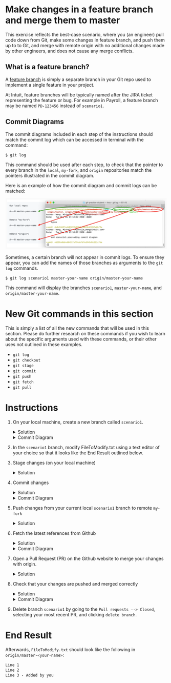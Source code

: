 # Make changes in a feature branch and merge them to master

This exercise reflects the best-case scenario, where you (an engineer) pull code down from Git, make some changes in feature branch, and push them up to to Git, and merge with remote origin with no additional changes made by other engineers, and does not cause any merge conflicts. 

## What is a feature branch?

A [feature branch](https://bocoup.com/blog/git-workflow-walkthrough-feature-branches) is simply a separate branch in your Git repo used to implement a single feature in your project.

At Intuit, feature branches will be typically named after the JIRA ticket representing the feature or bug. For example in Payroll, a feature branch may be named `PD-123456` instead of `scenario1`.

## Commit Diagrams
The commit diagrams included in each step of the instructions should match the commit log which can be accessed in terminal with the command:
```console
$ git log
```
This command should be used after each step, to check that the pointer to every branch in the `local`, `my-fork`, and `origin` repositories match the pointers illustrated in the commit diagram. 

Here is an example of how the commit diagram and commit logs can be matched: 

![git log diagram initial](img/0_labelled.png)
    <!-- (This is the link to edit the diagram: https://app.mural.co/t/intuitqboteam/m/intuitqboteam/1590527283623/8aeb97f63a333034b7438edff848cda281bbf56c) -->

Sometimes, a certain branch will not appear in commit logs. To ensure they appear, you can add the names of those branches as arguments to the `git log` commands.
```console
$ git log scenario1 master-your-name origin/master-your-name
```

This command will display the branches `scenario1`, `master-your-name`, and `origin/master-your-name`.

# New Git commands in this section
This is simply a list of all the new commands that will be used in this section. Please do further research on these commands if you wish to learn about the specific arguments used with these commands, or their other uses not outlined in these examples. 
* `git log`
* `git checkout`
* `git stage`
* `git commit`
* `git push`
* `git fetch`
* `git pull`

# Instructions
1. On your local machine, create a new branch called `scenario1`.
    <details>
    <summary>Solution</summary>

    ```console
    $ git checkout -b scenario1
    ```
    </details>

    <details>
    <summary>Commit Diagram</summary>

    Below are the commit diagrams for our `local repo`, remote `my-fork`, and remote `origin`. `A` and `B` represent existing commits in this project, while `C` or later letters (in future diagrams) represent new changes a user introduces. 

    It is helpful to understand the concept of "remote" and "local" repos, as well as "branching". Further explanations can be found in the main `README.md`.

    Currently, the `local repo`, `my-fork` and `origin` all point to the same commit (the existing content in the repo).
    ```
    Our local repo:
    
    A---B master-your-name
    

    Remote "my-fork":
    
    <nothing relevent to show>
    

    Remote "origin":
    
    A---B master-your-name
    ```
    ![git log diagram 1](img/1_initial.png)
    <!-- (This is the link to edit the diagram: https://app.mural.co/t/intuitqboteam/m/intuitqboteam/1590527283623/8aeb97f63a333034b7438edff848cda281bbf56c) -->
    </details>

1. In the `scenario1` branch, modify FileToModify.txt using a text editor of your choice so that it looks like the End Result outlined below. 
1. Stage changes (on your local machine)
    <details>
    <summary>Solution</summary>
    
    ```console 
    $ git stage -A
    ```
    </details>
1. Commit changes
    <details>
    <summary>Solution</summary>
    
    ```console 
    $ git commit -m "added a line to the end"
    ```
    </details>
    <details>
    <summary>Commit Diagram</summary>

    ```
    Our local Repo: 

    Branch scenario1" is pointing at your new commit, C. It has the commit message "added new line to the end".
    
          C scenario1 (added new line to the end) 
         /
    A---B master-your-name
    

    Remote "my-fork": 

    Nothing is shown because nothing has been pushed/exported to the remote yet. 
    
    <nothing relevent to show>
    

    Remote "origin": 

    Remote origin contains the original content from which we created our local repo. 
    
    A---B master-your-name
    ```
    ![git log diagram 4](img/4_labelled.png)
    <!-- (This is the link to edit the diagram: https://app.mural.co/t/intuitqboteam/m/intuitqboteam/1590528136485/f2454ae7cf47d3194fb4ecfee7cfcb939fe595f2) -->
    </details>
1. Push changes from your current local `scenario1` branch to remote `my-fork`
    <details>
    <summary>Solution</summary>
    
    ```console
    $ git push -u my-fork scenario1
    ```
    </details>

1. Fetch the latest references from Github
    <details>
    <summary>Solution</summary>

    Refresh your local repo's pointers with the command
    ```console
    $ git fetch origin
    ```
    [Git fetch](https://git-scm.com/docs/git-fetch) downloads references from the repository specified in the argument, in this case `origin`. It will "notify" your local machine of the changes that were made online on Github. 

    It is a good practice to run `git fetch` frequently, to ensure your remote references are up-to-date (you know about the latest commits). 
    </details>
    
    <details>
    <summary>Commit Diagram</summary>

    Check your [`commit logs`](https://git-scm.com/book/en/v2/Git-Basics-Viewing-the-Commit-History), which contains all commits and merges by all authors in this project, in reverse-chronological order:
    ```console
    $ git log
    ```

    Try to match each pointer in the above commit logs to the commit diagrams below.

    ```
    Our local Repo: 
    
          C scenario1 (added new line to the end) 
         /
    A---B master-your-name
    

    Remote "my-fork": 

          C' scenario1 (added new line to the end) 
         /
    A---B master-your-name


    Remote "origin":
    
    A---B master-your-name
    ```

    ![Git log diagram](img/5_gitDiagram.png)
    <!-- (This is the link to edit the diagram: https://app.mural.co/t/intuitqboteam/m/intuitqboteam/1590103154632/7b0d466ace2966b58c091eaf0aa2d6c663dedb5a) -->
    </details>
1. Open a Pull Request (PR) on the Github website to merge your changes with origin. 
    <details>
    <summary>Solution</summary>
    
    1. Go to `your-fork` (where you pushed your changes) on the Github website. By deafult, this is located at `github.intuit.com/<your-name>/git-practice`
    1. Click "New pull request" (beside "Branch: master-<your-name>"). Notice this action automatically takes you to the `git-practice` repo in Albertasaurus, as this is where you are trying to merge your code change to. 
    1. Scroll down to see all the file change(s) you have made, and ensure they are correct. Ensure the "head repository" is your your fork, the "base repository" is Albertasaurus/git-practice, and that the compared and base branches are both `master-<your-name>`.

        ![Git PR](img/6_PR.png) <!-- (This is the link to edit the diagram: https://app.mural.co/t/intuitqboteam/m/intuitqboteam/1590774642826/ba1c07bcc7ddbb787ce7e6e27de3e02ac7fd2c23) -->

    1. Click the green "Create pull request" button. Add a descriptive title and description illustrating the nature of your code change if you wish. Once all checks have passed, choose "Squash and merge" from the dropdown beside "Merge pull request", then "Confirm merge". 

        "[Squash and merge](https://github.blog/2016-04-01-squash-your-commits/#enter-commit-squashing)" takes all the commits pushed to `my-fork` and pushes them into `master-<your-name>` in Albertasaurus as one single commit.
    1. You can go to the "code" tab in `Albertasaurus/git-practice`, go to the `master-<your-name>` branch, and see that your changes are merged.

1. Check that your changes are pushed and merged correctly
    <details>
    <summary>Solution</summary>
    
    Update your local repo, and its pointers. 
    ``` console
    $ git checkout master-<your-name>
    $ git pull origin master-<your-name> 
    ```

    Check your commit logs, and ensure they match the commit diagram.
    ```console
    $ git log 
    ```
    </details>

    <details>
    <summary>Commit Diagram</summary>

    After `my-fork` is PR-ed into `master-<your-name>`, `master-<your-name>` will point at a new commit `C'` (with a different commit hash than `C`), that represents the squahsed version of all commits from the `scenario1` branch.
    ```
    Our local Repo: 
    
          C scenario1 (added new line to the end) 
         /
    A---B master-your-name
    

    Remote "my-fork": 

          C' scenario1 (added new line to the end) 
         /
    A---B master-your-name


    Remote "origin":
    
          C'' scenario1 (added new line to the end) 
         /
    A---B master-your-name
    ```
    !["Final git log diagram"](img/7_s1final_gitLog_labelled.png) <!-- (This is the link to edit the diagram: https://app.mural.co/t/intuitqboteam/m/intuitqboteam/1590174462805/d8269296d9f97d5402299c2304a5fba7549a7a48) -->
    </details>
1. Delete branch `scenario1` by going to the `Pull requests --> Closed`, selecting your most recent PR, and clicking `delete branch`. 

# End Result
Afterwards, `FileToModify.txt` should look like the following in `origin/master-<your-name>`:
```
Line 1 
Line 2
Line 3 - Added by you
```
